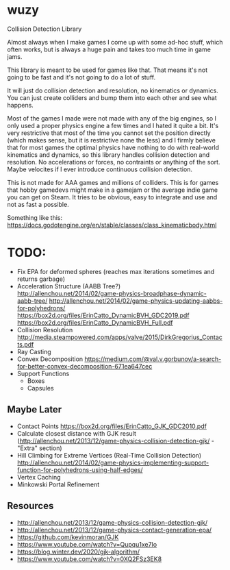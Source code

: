 # wuzy
Collision Detection Library

Almost always when I make games I come up with some ad-hoc stuff, which often works, but is always a huge pain and takes too much time in game jams.

This library is meant to be used for games like that. That means it's not going to be fast and it's not going to do a lot of stuff.

It will just do collision detection and resolution, no kinematics or dynamics. You can just create colliders and bump them into each other and see what happens.

Most of the games I made were not made with any of the big engines, so I only used a proper physics engine a few times and I hated it quite a bit. It's very restrictive that most of the time you cannot set the position directly (which makes sense, but it is restrictive none the less) and I firmly believe that for most games the optimal physics have nothing to do with real-world kinematics and dynamics, so this library handles collision detection and resolution. No accelerations or forces, no contraints or anything of the sort. Maybe velocites if I ever introduce continuous collision detection.

This is not made for AAA games and millions of colliders. This is for games that hobby gamedevs might make in a gamejam or the average indie game you can get on Steam. It tries to be obvious, easy to integrate and use and not as fast a possible.

Something like this:
https://docs.godotengine.org/en/stable/classes/class_kinematicbody.html

# TODO:
* Fix EPA for deformed spheres (reaches max iterations sometimes and returns garbage)
* Acceleration Structure (AABB Tree?)
  http://allenchou.net/2014/02/game-physics-broadphase-dynamic-aabb-tree/
  http://allenchou.net/2014/02/game-physics-updating-aabbs-for-polyhedrons/
  https://box2d.org/files/ErinCatto_DynamicBVH_GDC2019.pdf
  https://box2d.org/files/ErinCatto_DynamicBVH_Full.pdf
* Collision Resolution
  http://media.steampowered.com/apps/valve/2015/DirkGregorius_Contacts.pdf
* Ray Casting
* Convex Decomposition
  https://medium.com/@val.v.gorbunov/a-search-for-better-convex-decomposition-671ea647cec
* Support Functions
  - Boxes
  - Capsules

## Maybe Later
* Contact Points
  https://box2d.org/files/ErinCatto_GJK_GDC2010.pdf
* Calculate closest distance with GJK result (http://allenchou.net/2013/12/game-physics-collision-detection-gjk/ - "Extra" section)
* Hill Climbing for Extreme Vertices (Real-Time Collision Detection)
  http://allenchou.net/2014/02/game-physics-implementing-support-function-for-polyhedrons-using-half-edges/
* Vertex Caching
* Minkowski Portal Refinement

## Resources
* http://allenchou.net/2013/12/game-physics-collision-detection-gjk/
* http://allenchou.net/2013/12/game-physics-contact-generation-epa/
* https://github.com/kevinmoran/GJK
* https://www.youtube.com/watch?v=Qupqu1xe7Io
* https://blog.winter.dev/2020/gjk-algorithm/
* https://www.youtube.com/watch?v=0XQ2FSz3EK8
